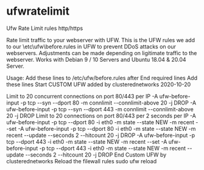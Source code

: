# ufwratelimit
Ufw Rate Limit rules http/https


Rate limit traffic to your webserver with UFW. This is the UFW rules we add to our \etc\ufw\before.rules in UFW to prevent DDoS attacks on our webservers. Adjustments can be made depending on ligitimate traffic to the webserver. Works with Debian 9 / 10 Servers and Ubuntu 18.04 & 20.04 Server.

Usage:
Add these lines to /etc/ufw/before.rules after
End required lines
Add these lines
Start CUSTOM UFW added by clusterednetworks 2020-10-20

Limit to 20 concurrent connections on port 80/443 per IP
-A ufw-before-input -p tcp --syn --dport 80 -m connlimit --connlimit-above 20 -j DROP
-A ufw-before-input -p tcp --syn --dport 443 -m connlimit --connlimit-above 20 -j DROP
Limit to 20 connections on port 80/443 per 2 seconds per IP
-A ufw-before-input -p tcp --dport 80 -i eth0 -m state --state NEW -m recent --set
-A ufw-before-input -p tcp --dport 80 -i eth0 -m state --state NEW -m recent --update --seconds 2 --hitcount 20 -j DROP
-A ufw-before-input -p tcp --dport 443 -i eth0 -m state --state NEW -m recent --set
-A ufw-before-input -p tcp --dport 443 -i eth0 -m state --state NEW -m recent --update --seconds 2 --hitcount 20 -j DROP
End Custom UFW by clusterednetworks
Reload the filewall rules
sudo ufw reload
